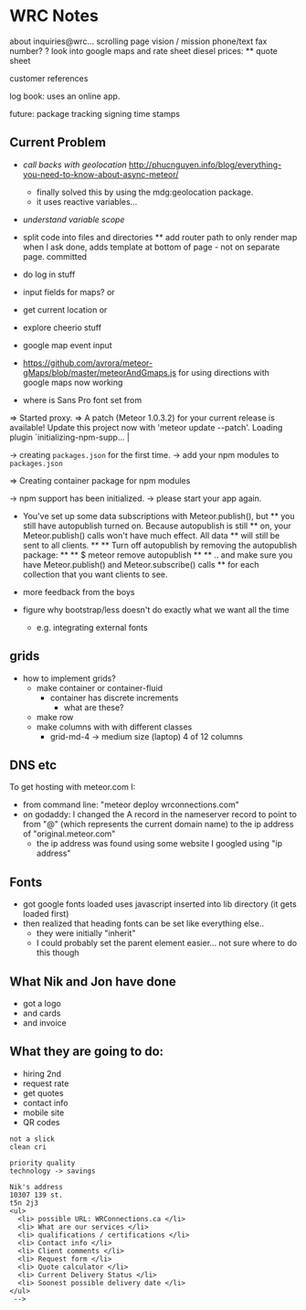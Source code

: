 # WRC Notes

about
inquiries@wrc...
scrolling page
vision / mission
phone/text
fax number? ?
look into google maps and rate sheet
diesel prices:
** quote sheet

customer references


log book: uses an online app.

future:
package tracking
signing
time stamps



## Current Problem

* _call backs with geolocation_
http://phucnguyen.info/blog/everything-you-need-to-know-about-async-meteor/
  - finally solved this by using the mdg:geolocation package.
  - it uses reactive variables...

* _understand variable scope_

* split code into files and directories
** add router path to only render map when I ask
  done, adds template at bottom of page - not on separate page. committed
* do log in stuff
* input fields for maps? or
* get current location or
* explore cheerio stuff
* google map event input




* https://github.com/avrora/meteor-gMaps/blob/master/meteorAndGmaps.js for using directions with google maps
now working

* where is Sans Pro font set from

=> Started proxy.
=> A patch (Meteor 1.0.3.2) for your current release is available!
   Update this project now with 'meteor update --patch'.
   Loading plugin `initializing-npm-supp...  |

-> creating `packages.json` for the first time.
-> add your npm modules to `packages.json`

=> Creating container package for npm modules

-> npm support has been initialized.
-> please start your app again.


* You've set up some data subscriptions with Meteor.publish(), but
 ** you still have autopublish turned on. Because autopublish is still
** on, your Meteor.publish() calls won't have much effect. All data
** will still be sent to all clients.
**
** Turn off autopublish by removing the autopublish package:
**
**   $ meteor remove autopublish
 **
** .. and make sure you have Meteor.publish() and Meteor.subscribe() calls
** for each collection that you want clients to see.



* more feedback from the boys
* figure why bootstrap/less doesn't do exactly what we want all the time
  * e.g. integrating external fonts

## grids
* how to implement grids?
  * make container or container-fluid
    * container has discrete increments
      * what are these?
  * make row
  * make columns with with different classes
    * grid-md-4 -> medium size  (laptop)  4 of 12 columns

## DNS etc

To get hosting with meteor.com I:
* from command line: "meteor deploy wrconnections.com"
* on godaddy: I changed the A record in the nameserver record to point to from "@" (which represents the current domain name) to the ip address of "original.meteor.com"
  * the ip address was found using some website I googled using "ip address"

## Fonts
* got google fonts loaded uses javascript inserted into lib directory (it gets loaded first)
* then realized that heading fonts can be set like everything else..
  * they were initially "inherit"
  * I could probably set the parent element easier... not sure where to do this
  though

## What Nik and Jon have done
*  got a logo
*  and cards
*  and invoice

## What they are going to do:
*    hiring 2nd
*    request rate
*    get quotes
*    contact info
*    mobile site
*    QR codes

    not a slick
    clean cri

    priority quality
    technology -> savings

    Nik's address
    10307 139 st.
    t5n 2j3
    <ul>
      <li> possible URL: WRConnections.ca </li>
      <li> What are our services </li>
      <li> qualifications / certifications </li>
      <li> Contact info </li>
      <li> Client comments </li>
      <li> Request form </li>
      <li> Quote calculator </li>
      <li> Current Delivery Status </li>
      <li> Soonest possible delivery date </li>
    </ul>
     -->
